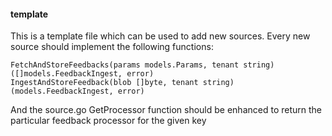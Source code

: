 #### template 

This is a template file which can be used to add new sources. Every new source should implement the following functions:

    FetchAndStoreFeedbacks(params models.Params, tenant string) ([]models.FeedbackIngest, error)
    IngestAndStoreFeedback(blob []byte, tenant string) (models.FeedbackIngest, error)

And the source.go GetProcessor function should be enhanced to return the particular feedback processor for the given key
